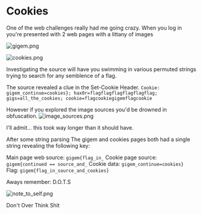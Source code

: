 # Cookies

One of the web challenges really had me going crazy. When you 
log in you're presented with 2 web pages with a littany of images

![gigem.png](gigem.png)

![cookies.png](cookies.png)

Investigating the source will have you swimming in various permuted
strings trying to search for any semblence of a flag. 

The source revealed a clue in the Set-Cookie Header.
`Cookie: gigem_continue=cookies}; hax0r=flagflagflagflagflagflag; gigs=all_the_cookies; cookie=flagcookiegigemflagcookie`

However if you explored the image sources you'd be drowned in obfuscation. 
![image_sources.png](image_sources.png)

I'll admit... this took way longer than it should have.

After some string parsing The gigem and cookies pages both had a single string revealing the following key:

Main page web source: `gigem{flag_in_`
Cookie page source: `gigem{continued == source_and_`
Cookie data: `gigem_continue=cookies}`
Flag: `gigem{flag_in_source_and_cookies}`

Aways remember: D.O.T.S

![note_to_self.png](note_to_self.png)

Don't Over Think Shit
